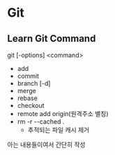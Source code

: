 # Git
## Learn Git Command
git [-options] \<command\>

- add
- commit
- branch [-d]
- merge
- rebase
- checkout
- remote add origin(원격주소 별칭)
- rm -r --cached .
    - 추적되는 파일 캐시 제거

아는 내용들이여서 간단히 작성
